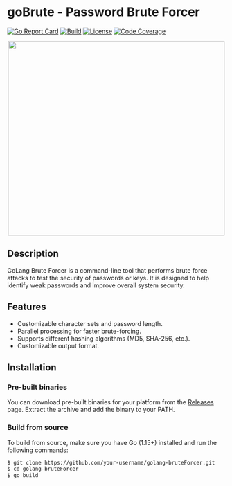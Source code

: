 # goBrute - Password Brute Forcer

[![Go Report Card](https://goreportcard.com/badge/github.com/tomp332/gobrute)](https://goreportcard.com/report/github.com/tomp332/gobrute)
[![Build](https://github.com/tomp332/gobrute/actions/workflows/main.yml/badge.svg)](https://github.com/tomp332/gobrute/actions/workflows/main.yml)
[![License](https://img.shields.io/github/license/tomp332/gobrute.svg)](https://github.com/tomp332/gobrute/blob/main/LICENSE.md)
[![Code Coverage](https://codecov.io/gh/tomp332/gobrute/settings/badge.svg)](https://codecov.io/gh/tomp332/gobrute?branch=main)

<div align="center"> 
  <img src="https://github.com/tomp332/gobrute/assets/47506972/893e19a0-9ee8-47a7-93e9-84fa617eb163" width="500" height="450" />
</div>

## Description

GoLang Brute Forcer is a command-line tool that performs brute force attacks to test the security of passwords or keys.
It is designed to help identify weak passwords and improve overall system security.


## Features

- Customizable character sets and password length.
- Parallel processing for faster brute-forcing.
- Supports different hashing algorithms (MD5, SHA-256, etc.).
- Customizable output format.

## Installation

### Pre-built binaries

You can download pre-built binaries for your platform from
the [Releases](https://github.com/your-username/golang-bruteForcer/releases) page. Extract the archive and add the
binary to your PATH.

### Build from source

To build from source, make sure you have Go (1.15+) installed and run the following commands:

```bash
$ git clone https://github.com/your-username/golang-bruteForcer.git
$ cd golang-bruteForcer
$ go build
